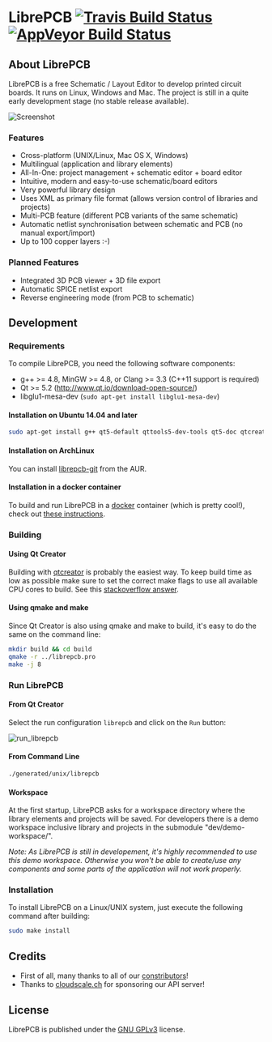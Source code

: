 # LibrePCB [![Travis Build Status](https://travis-ci.org/LibrePCB/LibrePCB.svg?branch=master)](https://travis-ci.org/LibrePCB/LibrePCB) [![AppVeyor Build Status](https://ci.appveyor.com/api/projects/status/3npw66djux4kv82f/branch/master?svg=true)](https://ci.appveyor.com/project/ubruhin/librepcb/branch/master)

## About LibrePCB

LibrePCB is a free Schematic / Layout Editor to develop printed circuit boards.
It runs on Linux, Windows and Mac. The project is still in a quite early
development stage (no stable release available).

![Screenshot](doc/screenshot.png)

### Features
- Cross-platform (UNIX/Linux, Mac OS X, Windows)
- Multilingual (application and library elements)
- All-In-One: project management + schematic editor + board editor
- Intuitive, modern and easy-to-use schematic/board editors
- Very powerful library design
- Uses XML as primary file format (allows version control of libraries and projects)
- Multi-PCB feature (different PCB variants of the same schematic)
- Automatic netlist synchronisation between schematic and PCB (no manual export/import)
- Up to 100 copper layers :-)

### Planned Features
- Integrated 3D PCB viewer + 3D file export
- Automatic SPICE netlist export
- Reverse engineering mode (from PCB to schematic)


## Development

### Requirements

To compile LibrePCB, you need the following software components:
- g++ >= 4.8, MinGW >= 4.8, or Clang >= 3.3 (C++11 support is required)
- Qt >= 5.2 (http://www.qt.io/download-open-source/)
- libglu1-mesa-dev (`sudo apt-get install libglu1-mesa-dev`)

#### Installation on Ubuntu 14.04 and later

```bash
sudo apt-get install g++ qt5-default qttools5-dev-tools qt5-doc qtcreator libglu1-mesa-dev
```

#### Installation on ArchLinux

You can install [librepcb-git](https://aur.archlinux.org/packages/librepcb-git/) from the AUR.

#### Installation in a docker container

To build and run LibrePCB in a [docker](https://www.docker.com/) container (which is pretty cool!), check out [these instructions](https://github.com/LibrePCB/LibrePCB/tree/master/dev/docker).

### Building

#### Using Qt Creator

Building with [qtcreator](http://doc.qt.io/qtcreator/) is probably the easiest
way.  To keep build time as low as possible make sure to set the correct make
flags to use all available CPU cores to build. See this [stackoverflow
answer](https://stackoverflow.com/questions/8860712/setting-default-make-options-for-qt-creator).

#### Using qmake and make

Since Qt Creator is also using qmake and make to build, it's easy to do the same
on the command line:

```bash
mkdir build && cd build
qmake -r ../librepcb.pro
make -j 8
```

### Run LibrePCB

#### From Qt Creator

Select the run configuration `librepcb` and click on the `Run` button:

![run_librepcb](https://cloud.githubusercontent.com/assets/5374821/11880865/82574916-a503-11e5-9ec1-ad79b0e2d0d5.png)

#### From Command Line

```bash
./generated/unix/librepcb
```

#### Workspace

At the first startup, LibrePCB asks for a workspace directory where the library
elements and projects will be saved.  For developers there is a demo workspace
inclusive library and projects in the submodule "dev/demo-workspace/".

*Note: As LibrePCB is still in developement, it's highly recommended to use this 
demo workspace. Otherwise you won't be able to create/use any components and some 
parts of the application will not work properly.*

### Installation

To install LibrePCB on a Linux/UNIX system, just execute the following command after building:

```bash
sudo make install
```

## Credits

- First of all, many thanks to all of our [constributors](AUTHORS.md)!
- Thanks to [cloudscale.ch](https://www.cloudscale.ch/) for sponsoring our API server!

## License

LibrePCB is published under the [GNU GPLv3](http://www.gnu.org/licenses/gpl-3.0.html) license.

